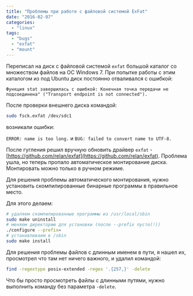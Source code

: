 ```yaml
---
title: "Проблемы при работе с файловой системой ExFat"
date: "2016-02-07"
categories: 
  - "linux"
tags: 
  - "bugs"
  - "exfat"
  - "mount"
---
```

Переписал на диск с файловой системой `exfat` большой каталог со множеством файлов на ОС Windows 7. При попытке работы с этим каталогом из под Ubuntu диск постоянно отваливался с ошибкой:

`Функция stat завершилась с ошибкой: Конечная точка передачи не подсоединена" ("Transport endpoint is not connected").`

<!--more-->

После проверки внешнего диска командой:

```bash
sudo fsck.exfat /dev/sdc1

```

возникали ошибки: 

`ERROR: name is too long.` и `BUG: failed to convert name to UTF-8.`

<!--more-->

После гугления решил вручную обновить драйвер `exfat` - [https://github.com/relan/exfat](https://github.com/relan/exfat).
Проблема ушла, но теперь пропало автоматическое монтирование диска. Монтировать можно только в ручном режиме.

Для решения проблемы автоматического монтирования, нужно установить скомпилированные бинарные программы в правильное место.

Для этого делаем:

```bash
# удаляем скомпилированные программы из /usr/local/sbin
sudo make uninstall
# меняем директорию для установки (после --prefix пусто(!))
./configure --prefix=
# устанавливаем в /sbin
sudo make install
```

Для решения проблемы файлов с длинным именем в пути, я нашел их, просмотрел что там нет ничего важного, и удалил командой:

```bash
find -regextype posix-extended -regex '.{257,}' -delete

```

Что бы просто просмотреть файлы с длинными путями, нужно выполнить команду без параметра `-delete`.
